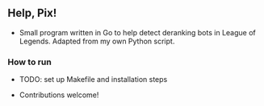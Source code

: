 ## Help, Pix! ##

- Small program written in Go to help detect deranking bots in League of Legends. Adapted from my own Python script. 

### How to run ###

- TODO: set up Makefile and installation steps

- Contributions welcome!
